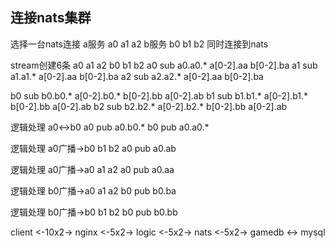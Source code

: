 ## 连接nats集群

选择一台nats连接
a服务 a0 a1 a2
b服务 b0 b1 b2
同时连接到nats

stream创建6条
a0 a1 a2
b0 b1 b2
a0 sub a0.a0.* a[0-2].aa b[0-2].ba
a1 sub a1.a1.* a[0-2].aa b[0-2].ba
a2 sub a2.a2.* a[0-2].aa b[0-2].ba

b0 sub b0.b0.* a[0-2].b0.* b[0-2].bb a[0-2].ab
b1 sub b1.b1.* a[0-2].b1.* b[0-2].bb a[0-2].ab
b2 sub b2.b2.* a[0-2].b2.* b[0-2].bb a[0-2].ab

逻辑处理 a0<->b0
a0 pub a0.b0.*
b0 pub a0.a0.*

逻辑处理 a0广播->b0 b1 b2
a0 pub a0.ab

逻辑处理 a0广播->a0 a1 a2
a0 pub a0.aa

逻辑处理 b0广播->a0 a1 a2
b0 pub b0.ba

逻辑处理 b0广播->b0 b1 b2
b0 pub b0.bb


client <-10x2-> nginx <-5x2-> logic <-5x2-> nats <-5x2-> gamedb <-> mysql